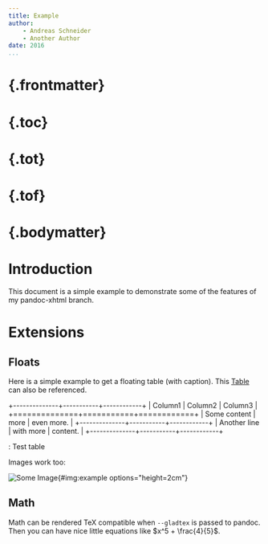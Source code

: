```yaml
---
title: Example
author:
    - Andreas Schneider
    - Another Author
date: 2016
...
```


<!-- Simple control ofer placement of "Table of ..." -->
# {.frontmatter}
# {.toc}
# {.tot}
# {.tof}

# {.bodymatter}

# Introduction

This document is a simple example to demonstrate some of the features
of my pandoc-xhtml branch.

# Extensions

## Floats

Here is a simple example to get a floating table (with caption). This [Table](#tbl:test) can also be referenced.

+--------------+-----------+------------+
|   Column1    |  Column2  |  Column3   |
+==============+===========+============+
| Some content | more      | even more. |
+--------------+-----------+------------+
| Another line | with more | content.   |
+--------------+-----------+------------+

: <float id="tbl:test" options="here,force"/> Test table

Images work too:

![Some Image](image1){#img:example options="height=2cm"}

## Math

Math can be rendered TeX compatible when `--gladtex` is passed to pandoc. Then you can have nice little equations like $x^5 + \frac{4}{5}$.

